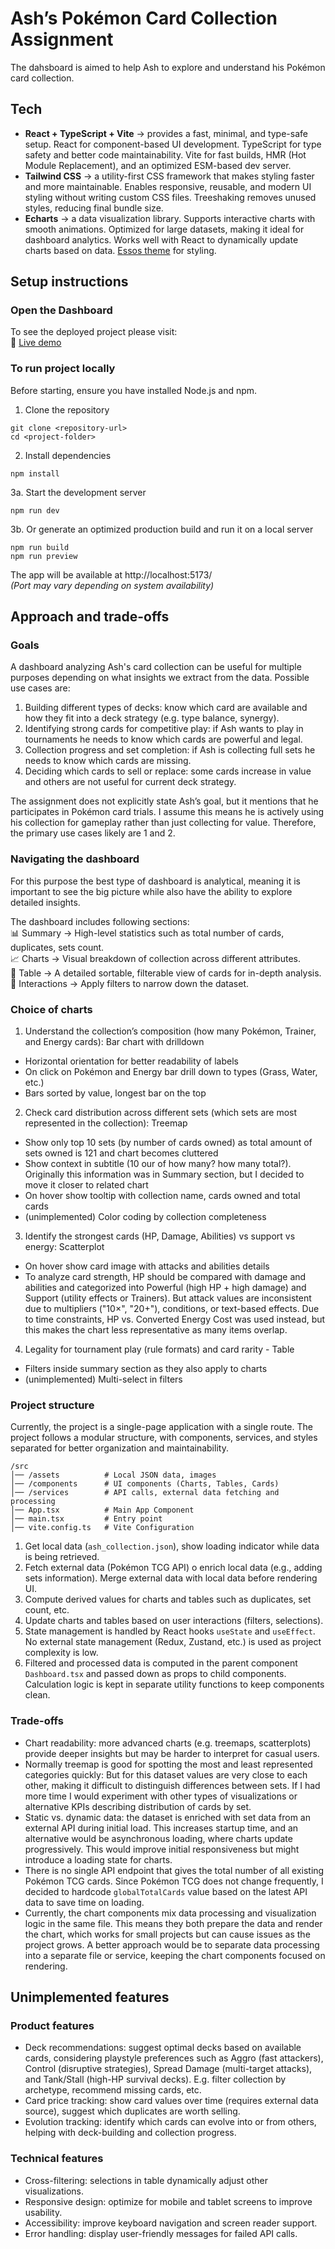 # Ash’s Pokémon Card Collection Assignment

The dahsboard is aimed to help Ash to explore and understand his Pokémon card collection. 

## Tech
- **React + TypeScript + Vite** → provides a fast, minimal, and type-safe setup. React for component-based UI development. TypeScript for type safety and better code maintainability. Vite for fast builds, HMR (Hot Module Replacement), and an optimized ESM-based dev server.
- **Tailwind CSS** → a utility-first CSS framework that makes styling faster and more maintainable. Enables responsive, reusable, and modern UI styling without writing custom CSS files. Treeshaking removes unused styles, reducing final bundle size. 
- **Echarts** → a data visualization library. Supports interactive charts with smooth animations. Optimized for large datasets, making it ideal for dashboard analytics. Works well with React to dynamically update charts based on data. [Essos theme](https://echarts.apache.org/en/theme-builder.html) for styling.

## Setup instructions

### Open the Dashboard
To see the deployed project please visit:  
🔗 [Live demo](https://github.com/)

### To run project locally

Before starting, ensure you have installed Node.js and npm.

1. Clone the repository
```
git clone <repository-url>
cd <project-folder>
```

2. Install dependencies
```
npm install
```

3a. Start the development server
```
npm run dev
```

3b. Or generate an optimized production build and run it on a local server
```
npm run build
npm run preview
```

The app will be available at http://localhost:5173/  
*(Port may vary depending on system availability)*

## Approach and trade-offs

### Goals
A dashboard analyzing Ash's card collection can be useful for multiple purposes depending on what insights we extract from the data.
Possible use cases are:
1. Building different types of decks: know which card are available and how they fit into a deck strategy  (e.g. type balance, synergy).
2. Identifying strong cards for competitive play: if Ash wants to play in tournaments he needs to know which cards are powerful and legal.
3. Collection progress and set completion: if Ash is collecting full sets he needs to know which cards are missing.
4. Deciding which cards to sell or replace: some cards increase in value and others are not useful for current deck strategy.

The assignment does not explicitly state Ash’s goal, but it mentions that he participates in Pokémon card trials.
I assume this means he is actively using his collection for gameplay rather than just collecting for value.
Therefore, the primary use cases likely are 1 and 2.

### Navigating the dashboard
For this purpose the best type of dashboard is analytical, meaning it is important to see the big picture while also have the ability to explore detailed insights.

The dashboard includes following sections:  
📊 Summary → High-level statistics such as total number of cards, duplicates, sets count.  
📈 Charts → Visual breakdown of collection across different attributes.  
📅 Table → A detailed sortable, filterable view of cards for in-depth analysis.  
🔎 Interactions → Apply filters to narrow down the dataset.

### Choice of charts

1. Understand the collection’s composition (how many Pokémon, Trainer, and Energy cards): Bar chart with drilldown
- Horizontal orientation for better readability of labels
- On click on Pokémon and Energy bar drill down to types (Grass, Water, etc.)
- Bars sorted by value, longest bar on the top

2. Check card distribution across different sets (which sets are most represented in the collection): Treemap
- Show only top 10 sets (by number of cards owned) as total amount of sets owned is 121 and chart becomes cluttered
- Show context in subtitle (10 our of how many? how many total?). Originally this information was in Summary section, but I decided to move it closer to related chart
- On hover show tooltip with collection name, cards owned and total cards
- (unimplemented) Color coding by collection completeness

3. Identify the strongest cards (HP, Damage, Abilities) vs support vs energy: Scatterplot
- On hover show card image with attacks and abilities details
- To analyze card strength, HP should be compared with damage and abilities and categorized into Powerful (high HP + high damage) and Support (utility effects or Trainers).
But attack values are inconsistent due to multipliers ("10×", "20+"), conditions, or text-based effects.
Due to time constraints, HP vs. Converted Energy Cost was used instead, but this makes the chart less representative as many items overlap.

4. Legality for tournament play (rule formats) and card rarity - Table
- Filters inside summary section as they also apply to charts
- (unimplemented) Multi-select in filters

### Project structure
Currently, the project is a single-page application with a single route.
The project follows a modular structure, with components, services, and styles separated for better organization and maintainability.

```
/src
│── /assets          # Local JSON data, images
│── /components      # UI components (Charts, Tables, Cards)
│── /services        # API calls, external data fetching and processing
│── App.tsx          # Main App Component
│── main.tsx         # Entry point
│── vite.config.ts   # Vite Configuration
```

1. Get local data (`ash_collection.json`), show loading indicator while data is being retrieved.
2. Fetch external data (Pokémon TCG API) o enrich local data (e.g., adding sets information). Merge external data with local data before rendering UI.
3. Compute derived values for charts and tables such as duplicates, set count, etc.
4. Update charts and tables based on user interactions (filters, selections).
5. State management is handled by React hooks `useState` and `useEffect`. No external state management (Redux, Zustand, etc.) is used as project complexity is low.
6. Filtered and processed data is computed in the parent component `Dashboard.tsx` and passed down as props to child components. Calculation logic is kept in separate utility functions to keep components clean.

### Trade-offs
- Chart readability: more advanced charts (e.g. treemaps, scatterplots) provide deeper insights but may be harder to interpret for casual users.
- Normally treemap is good for spotting the most and least represented categories quickly: But for this dataset values are very close to each other, making it difficult to distinguish differences between sets. If I had more time I would experiment with other types of visualizations or alternative KPIs describing distribution of cards by set.
- Static vs. dynamic data: the dataset is enriched with set data from an external API during initial load. This increases startup time, and an alternative would be asynchronous loading, where charts update progressively. This would improve initial responsiveness but might introduce a loading state for charts.
- There is no single API endpoint that gives the total number of all existing Pokémon TCG cards. Since Pokémon TCG does not change frequently, I decided to hardcode `globalTotalCards` value based on the latest API data to save time on loading.
- Currently, the chart components mix data processing and visualization logic in the same file. This means they both prepare the data and render the chart, which works for small projects but can cause issues as the project grows. A better approach would be to separate data processing into a separate file or service, keeping the chart components focused on rendering.

## Unimplemented features
### Product features
- Deck recommendations: suggest optimal decks based on available cards, considering playstyle preferences such as Aggro (fast attackers), Control (disruptive strategies), Spread Damage (multi-target attacks), and Tank/Stall (high-HP survival decks).
E.g. filter collection by archetype, recommend missing cards, etc.
- Card price tracking: show card values over time (requires external data source), suggest which duplicates are worth selling.
- Evolution tracking: identify which cards can evolve into or from others, helping with deck-building and collection progress.

### Technical features
- Cross-filtering: selections in table dynamically adjust other visualizations.
- Responsive design: optimize for mobile and tablet screens to improve usability.
- Accessibility: improve keyboard navigation and screen reader support.
- Error handling: display user-friendly messages for failed API calls.

